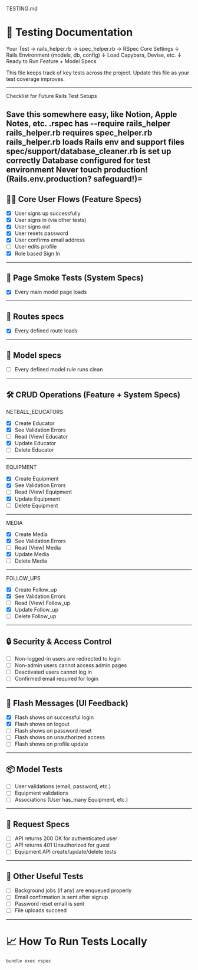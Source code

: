TESTING.md 
# 🧪 Testing Documentation

Your Test → rails_helper.rb → spec_helper.rb → RSpec Core Settings
                ↓
         Rails Environment
         (models, db, config)
                ↓
         Load Capybara, Devise, etc.
                ↓
      Ready to Run Feature + Model Specs

This file keeps track of key tests across the project. Update this file as your test coverage improves.

---
Checklist for Future Rails Test Setups

Save this somewhere easy, like Notion, Apple Notes, etc.
 .rspec has --require rails_helper
 rails_helper.rb requires spec_helper.rb
 rails_helper.rb loads Rails env and support files
 spec/support/database_cleaner.rb is set up correctly
 Database configured for test environment
 Never touch production! (Rails.env.production? safeguard!)=
 --------

## 🏃‍♂️ Core User Flows (Feature Specs)
- [x] User signs up successfully
- [x] User signs in (via other tests)
- [x] User signs out
- [x] User resets password
- [x] User confirms email address
- [ ] User edits profile
- [x] Role based Sign In

---

## 📄 Page Smoke Tests (System Specs)
- [x] Every main model page loads

---

## 📄 Routes specs
- [x] Every defined route loads

---

## 📄 Model specs
- [ ] Every defined model rule runs clean

---

## 🛠️ CRUD Operations (Feature + System Specs)

NETBALL_EDUCATORS
- [x] Create Educator
- [x] See Validation Errors
- [ ] Read (View) Educator
- [x] Update Educator
- [ ] Delete Educator

------

EQUIPMENT
- [x] Create Equipment
- [x] See Validation Errors
- [ ] Read (View) Equipment
- [x] Update Equipment
- [ ] Delete Equipment

---

MEDIA
- [x] Create Media
- [x] See Validation Errors
- [ ] Read (View) Media
- [x] Update Media
- [ ] Delete Media

---

FOLLOW_UPS
- [x] Create Follow_up
- [x] See Validation Errors
- [ ] Read (View) Follow_up
- [x] Update Follow_up
- [ ] Delete Follow_up

---

## 🔒 Security & Access Control
- [ ] Non-logged-in users are redirected to login
- [ ] Non-admin users cannot access admin pages
- [ ] Deactivated users cannot log in
- [ ] Confirmed email required for login

---

## 🎯 Flash Messages (UI Feedback)
- [x] Flash shows on successful login
- [x] Flash shows on logout
- [ ] Flash shows on password reset
- [ ] Flash shows on unauthorized access
- [ ] Flash shows on profile update

---

## 📦 Model Tests
- [ ] User validations (email, password, etc.)
- [ ] Equipment validations
- [ ] Associations (User has_many Equipment, etc.)

---

## 🔌 Request Specs
- [ ] API returns 200 OK for authenticated user
- [ ] API returns 401 Unauthorized for guest
- [ ] Equipment API create/update/delete tests

---

## 🧹 Other Useful Tests
- [ ] Background jobs (if any) are enqueued properly
- [ ] Email confirmation is sent after signup
- [ ] Password reset email is sent
- [ ] File uploads succeed

---

# 📈 How To Run Tests Locally

```bash
bundle exec rspec
